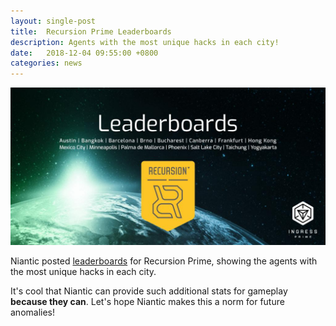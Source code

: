 ```yaml
---
layout: single-post
title:  Recursion Prime Leaderboards
description: Agents with the most unique hacks in each city!
date:   2018-12-04 09:55:00 +0800
categories: news
---
```


<img src="/assets/images/news/recursion_leaderboards.jpg">

Niantic posted [leaderboards](https://storage.googleapis.com/ingress-events/recursionprime/Austin_leaderboard.html) for Recursion Prime, showing the agents with the most unique hacks in each city.

It's cool that Niantic can provide such additional stats for gameplay __because they can__. Let's hope Niantic makes this a norm for future anomalies!
